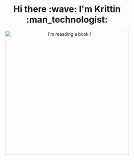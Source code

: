 <h1 align="center"> Hi there :wave: I'm Krittin :man_technologist: </h1>
<p align="center">
  <img src="https://tuliptgr.github.io/randominclass/img/kkrittin.png" alt="i'm reaading a book !" width="400" >
</p>


<!--
**tuliptgr/tuliptgr** is a ✨ _special_ ✨ repository because its `README.md` (this file) appears on your GitHub profile.

Here are some ideas to get you started:

- 🔭 I’m currently working on ...
- 🌱 I’m currently learning ...
- 👯 I’m looking to collaborate on ...
- 🤔 I’m looking for help with ...
- 💬 Ask me about ...
- 📫 How to reach me: ...
- 😄 Pronouns: ...
- ⚡ Fun fact: ...
-->
